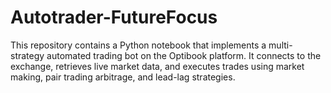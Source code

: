 # Autotrader-FutureFocus

This repository contains a Python notebook that implements a multi-strategy automated trading bot on the Optibook platform. It connects to the exchange, retrieves live market data, and executes trades using market making, pair trading arbitrage, and lead-lag strategies.

